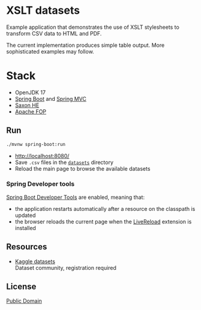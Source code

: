 # XSLT datasets

Example application that demonstrates the use of XSLT stylesheets to transform CSV data to HTML and PDF.

The current implementation produces simple table output. More sophisticated examples may follow.

# Stack

* OpenJDK 17
* [Spring Boot](https://github.com/spring-projects/spring-boot)
  and [Spring MVC](https://github.com/spring-projects/spring-framework)
* [Saxon HE](https://github.com/Saxonica/Saxon-HE)
* [Apache FOP](https://github.com/apache/xmlgraphics-fop)

## Run

```bash
./mvnw spring-boot:run
```

* [http://localhost:8080/](http://localhost:8080/)
* Save `.csv` files in the [`datasets`](datasets) directory
* Reload the main page to browse the available datasets

### Spring Developer tools

[Spring Boot Developer Tools](https://docs.spring.io/spring-boot/docs/3.0.2/reference/html/using.html#using.devtools)
are enabled, meaning that:

* the application restarts automatically after a resource on the classpath is updated
* the browser reloads the current page when the [LiveReload](https://github.com/livereload/livereload-js) extension is
  installed

## Resources

* [Kaggle datasets](https://www.kaggle.com/datasets)  
  Dataset community, registration required

## License

[Public Domain](LICENSE)
